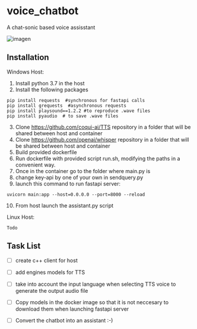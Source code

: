 # voice_chatbot
A chat-sonic based voice assisstant


![imagen](https://user-images.githubusercontent.com/4378233/227831219-de66d6bc-b17f-410b-b0b2-ca4e3b50dc0a.png)

## Installation
Windows Host:

1. Install python 3.7 in the host
2. Install the following packages
  ```
  pip install requests  #synchronous for fastapi calls
  pip install grequests  #asynchronous requests
  pip install playsound==1.2.2 #to reproduce .wave files
  pip install pyaudio  # to save .wave files
  ```
3. Clone https://github.com/coqui-ai/TTS repository in a folder that will be shared between host and container
4. Clone https://github.com/openai/whisper repository in a folder that will be shared between host and container
5. Build provided dockerfile
6. Run dockerfile with provided script run.sh, modifying the paths in a convenient way.
7. Once in the container go to the folder where main.py is
8. change key-api by one of your own in sendquery.py
9. launch this command to run fastapi server:
  ```
  uvicorn main:app --host=0.0.0.0 --port=8000 --reload
  ```
10. From host launch the assistant.py script


Linux Host:
```
Todo
```
## Task List
- [ ] create c++ client for host
- [ ] add engines models for TTS
- [ ] take into account the input language when selecting TTS voice to generate the output audio file
- [ ] Copy models in the docker image so that it is not neccesary to download them when launching fastapi server
- [ ] Convert the chatbot into an assistant :-)

